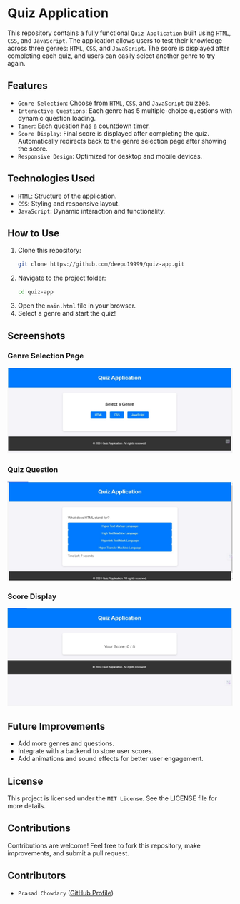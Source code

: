 # Quiz Application

This repository contains a fully functional ```Quiz Application``` built using ```HTML```, ```CSS```, and ```JavaScript```. The application allows users to test their knowledge across three genres: ```HTML```, ```CSS```, and ```JavaScript```. The score is displayed after completing each quiz, and users can easily select another genre to try again.

## Features

- ```Genre Selection```: Choose from ```HTML```, ```CSS```, and ```JavaScript``` quizzes.
- ```Interactive Questions```: Each genre has 5 multiple-choice questions with dynamic question loading.
- ```Timer```: Each question has a countdown timer.
- ```Score Display```: Final score is displayed after completing the quiz. Automatically redirects back to the genre selection page after showing the score.
- ```Responsive Design```: Optimized for desktop and mobile devices.

## Technologies Used

- ```HTML```: Structure of the application.
- ```CSS```: Styling and responsive layout.
- ```JavaScript```: Dynamic interaction and functionality.

## How to Use

1. Clone this repository:
   ```bash
   git clone https://github.com/deepu19999/quiz-app.git
   ```
2. Navigate to the project folder:
   ```bash
   cd quiz-app
   ```
3. Open the ```main.html``` file in your browser.
4. Select a genre and start the quiz!

## Screenshots

### Genre Selection Page
![Genre Selection](https://github.com/deepu19999/quiz-app/blob/main/images/genre-selection.jpg)

### Quiz Question
![Quiz Question](https://github.com/deepu19999/quiz-app/blob/main/images/quiz-question.jpg)

### Score Display
![Score Display](https://github.com/deepu19999/quiz-app/blob/main/images/score-display.jpg)

## Future Improvements

- Add more genres and questions.
- Integrate with a backend to store user scores.
- Add animations and sound effects for better user engagement.

## License

This project is licensed under the ```MIT License```. See the LICENSE file for more details.

## Contributions

Contributions are welcome! Feel free to fork this repository, make improvements, and submit a pull request.

## Contributors

- ```Prasad Chowdary``` ([GitHub Profile](https://github.com/prasadchowdary5))

